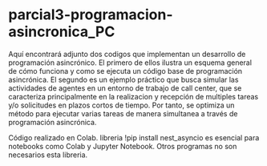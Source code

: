 # parcial3-programacion-asincronica_PC

Aquí encontrará adjunto dos codigos que implementan un desarrollo de programación asincrónico. El primero de ellos ilustra un esquema general de cómo funciona y como se ejecuta un código base de programación asincrónica. El segundo es un ejemplo práctico que busca simular las actividades de agentes en un entorno de trabajo de call center, que se caracteriza principalmente en la realizacion y recepción de multiples tareas y/o solicitudes en plazos cortos de tiempo. Por tanto, se optimiza un método para ejecutar varias tareas de manera simultanea a través de programación asincrónica. 

Código realizado en Colab. libreria !pip install nest_asyncio es esencial para notebooks como Colab y Jupyter Notebook. Otros programas no son necesarios esta libreria. 
